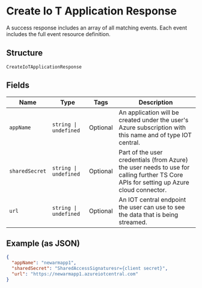 
# Create Io T Application Response

A success response includes an array of all matching events. Each event includes the full event resource definition.

## Structure

`CreateIoTApplicationResponse`

## Fields

| Name | Type | Tags | Description |
|  --- | --- | --- | --- |
| `appName` | `string \| undefined` | Optional | An application will be created under the user's Azure subscription with this name and of type IOT central. |
| `sharedSecret` | `string \| undefined` | Optional | Part of the user credentials (from Azure) the user needs to use for calling further TS Core APIs for setting up Azure cloud connector. |
| `url` | `string \| undefined` | Optional | An IOT central endpoint the user can use to see the data that is being streamed. |

## Example (as JSON)

```json
{
  "appName": "newarmapp1",
  "sharedSecret": "SharedAccessSignaturesr={client secret}",
  "url": "https://newarmapp1.azureiotcentral.com"
}
```

